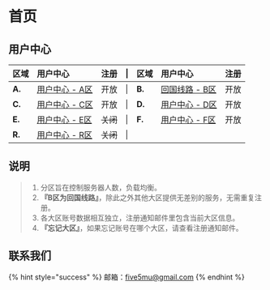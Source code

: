 # 首页

## 用户中心

| 区域 | 用户中心 | 注册 | \| | 区域 | 用户中心 | 注册 |
| :--- | :--- | :--- | :--- | :--- | :--- | :--- |
| **A.** | ​[用户中心 - A区](https://a.ss4user.com)​ | 开放 | \| | **B.** | ​[回国线路 - B区](https://b.ss4user.com)​ | 开放 |
| **C.** | ​[用户中心 - C区](https://c.ss4user.com)​ | 开放 | \| | **D.** | ​[用户中心 - D区](https://d.ss4user.com)​ | 开放 |
| **E.** | ​[用户中心 - E区](https://e.ss4user.com)​ | ~~关闭~~ | \| | **F.** | ​[用户中心 - F区](https://f.ss4user.com)​ | 开放 |
| **R.** | ​[用户中心 - R区](https://r.ss4user.com)​ | ~~关闭~~ | \| | ​ | ​ | ​ |

## 说明   <a id="shuo-ming"></a>

> 1. 分区旨在控制服务器人数，负载均衡。
> 2. **『B区为回国线路』**，除此之外其他大区提供无差别的服务，无需重复注册。
> 3. 各大区账号数据相互独立，注册通知邮件里包含当前大区信息。
> 4. **『忘记大区』**，如果忘记账号在哪个大区，请查看注册通知邮件。

## 联系我们   <a id="lian-xi-wo-men"></a>

{% hint style="success" %}
邮箱：[five5mu@gmail.com](mailto:five5mu@gmail.com)​
{% endhint %}

